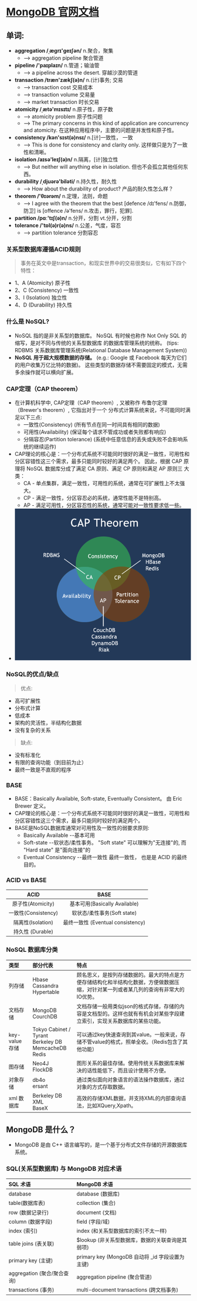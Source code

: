 # [MongoDB 官网文档](http://www.mongodb.org.cn/tutorial/)

## 单词:
- **aggregation /ˌæɡrɪ'ɡeɪʃən/** n.聚合，聚集
    + --> aggregation pipeline 聚合管道
- **pipeline /'paɪplaɪn/** n.管道；输油管
    + --> a pipeline across the desert. 穿越沙漠的管道
- **transaction /træn'zækʃ(ə)n/** n.(计)事务; 交易
    + --> transaction cost 交易成本
    + --> transaction volume 交易量
    + --> market transaction 时长交易
- **atomicity /ˌætə'mɪsɪtɪ/** n.原子性，原子数
    + --> atomicity problem 原子性问题
    + --> The primary concerns in this kind of application are concurrency and atomicity.
    在这种应用程序中，主要的问题是并发性和原子性。
- **consistency /kən'sɪst(ə)nsɪ/** n.[计]一致性， 一致
    + --> This is done for consistency and clarity only. 这样做只是为了一致性和清晰。
- **isolation /aɪsə'leɪʃ(ə)n/** n.隔离，[计]独立性
    + --> But neither will anything else in isolation. 但也不会孤立其他任何东西。
- **durability /ˌdjuərə'biləti/** n.持久性，耐久性
    + --> How about the durability of product? 产品的耐久性怎么样？
- **theorem /'θɪərəm/** n.定理，法则，命题
    + --> I agree with the theorem that the best [defence /dɪ'fens/ n.防御，防卫] is [offence /ə'fens/ n.攻击，罪行，犯罪].
- **partition /pɑː'tɪʃ(ə)n/** n.分开，分割  vt.分开，分割
- **tolerance /'tɒl(ə)r(ə)ns/** n.公差，气度，容忍
    + --> partition tolerance 分割容忍


### 关系型数据库遵循ACID规则
> 事务在英文中是transaction，和现实世界中的交易很类似，它有如下四个特性：
- 1、A (Atomicity) 原子性
- 2、C (Consistency) 一致性
- 3、I (Isolation) 独立性
- 4、D (Durability) 持久性


### 什么是 NoSQL?
- NoSQL 指的是非关系型的数据库。 NoSQL 有时候也称作 Not Only SQL 的缩写，是对不同与传统的关系型数据库
  的数据库管理系统的统称。 (tips: RDBMS 关系数据库管理系统(Relational Database Management System))
- **NoSQL 用于超大规模数据的存储。** (e.g.: Google 或 Facebook 每天为它们的用户收集万亿比特的数据)。
  这些类型的数据存储不需要固定的模式，无需多余操作就可以横向扩展。

### CAP定理（CAP theorem）
- 在计算机科学中, CAP定理（CAP theorem）, 又被称作 布鲁尔定理（Brewer's theorem）, 它指出对于一个
  分布式计算系统来说，不可能同时满足以下三点:
    + 一致性(Consistency) (所有节点在同一时间具有相同的数据)
    + 可用性(Availability) (保证每个请求不管成功或者失败都有响应)
    + 分隔容忍(Partition tolerance) (系统中任意信息的丢失或失败不会影响系统的继续运作)
- CAP理论的核心是：一个分布式系统不可能同时很好的满足一致性，可用性和分区容错性这三个需求，最多只能同时较好的满足两个。
  因此，根据 CAP 原理将 NoSQL 数据库分成了满足 CA 原则、满足 CP 原则和满足 AP 原则三 大类：
    + CA - 单点集群，满足一致性，可用性的系统，通常在可扩展性上不太强大。
    + CP - 满足一致性，分区容忍必的系统，通常性能不是特别高。
    + AP - 满足可用性，分区容忍性的系统，通常可能对一致性要求低一些。
- ![关系图](./cap-theoram-image.png)

### NoSQL的优点/缺点
> 优点:
- 高可扩展性
- 分布式计算
- 低成本
- 架构的灵活性，半结构化数据
- 没有复杂的关系

> 缺点:
- 没有标准化
- 有限的查询功能（到目前为止）
- 最终一致是不直观的程序

### BASE
- BASE：Basically Available, Soft-state, Eventually Consistent。 由 Eric Brewer 定义。
- CAP理论的核心是：一个分布式系统不可能同时很好的满足一致性，可用性和分区容错性这三个需求，最多只能同时较好的满足两个。
- BASE是NoSQL数据库通常对可用性及一致性的弱要求原则:
    + Basically Available --基本可用
    + Soft-state --软状态/柔性事务。 "Soft state" 可以理解为"无连接"的, 而 "Hard state" 是"面向连接"的
    + Eventual Consistency --最终一致性 最终一致性， 也是是 ACID 的最终目的。

### ACID vs BASE
|ACID|BASE|
|:---:|:---:|
|原子性(Atomicity)	|基本可用(Basically Available)|
|一致性(Consistency)	|软状态/柔性事务(Soft state)|
|隔离性(Isolation)|	最终一致性 (Eventual consistency)|
|持久性 (Durable)|	|

### NoSQL 数据库分类
|类型|部分代表|特点|
|:---|:---|:---|
|列存储| Hbase <br> Cassandra <br> Hypertable |顾名思义，是按列存储数据的。最大的特点是方便存储结构化和半结构化数据，方便做数据压缩，对针对某一列或者某几列的查询有非常大的IO优势。|
|文档存储|MongoDB <br/> CourchDB| 文档存储一般用类似json的格式存储，存储的内容是文档型的。这样也就有有机会对某些字段建立索引，实现关系数据库的某些功能。 |
|key-value 存储|Tokyo Cabinet / Tyrant <br/> Berkeley DB <br/> MemcacheDB <br/> Redis|可以通过key快速查询到其value。一般来说，存储不管value的格式，照单全收。（Redis包含了其他功能）|
|图存储|Neo4J <br/> FlockDB|图形关系的最佳存储。使用传统关系数据库来解决的话性能低下，而且设计使用不方便。 |
|对象存储|db4o <br/> ersant|通过类似面向对象语言的语法操作数据库，通过对象的方式存取数据。|
|xml 数据库|Berkeley DB XML <br/> BaseX|高效的存储XML数据，并支持XML的内部查询语法，比如XQuery,Xpath。|


## MongoDB 是什么？
- MongoDB 是由 C++ 语言编写的，是一个基于分布式文件存储的开源数据库系统。


### SQL(关系型数据库) 与 MongoDB 对应术语
| SQL 术语 |  MongoDB 术语|
|:------|:------|
| database |database (数据库) |
| table(数据库表) | collection (集合) |
| row (数据记录行) | document (文档) |
| column (数据字段) | field (字段/域) |
| index (索引) | index (和关系型数据库的索引不太一样) |
|table joins (表关联) | $lookup (非关系型数据库，数据的关联查询是其弱项)|
|primary key (主键) | primary key (MongoDB 自动将 _id 字段设置为主键)|
|aggregation (聚合/聚合查询) | aggregation pipeline (聚合管道) |
|transactions (事务) | multi-document transactions (跨文档事务) |


